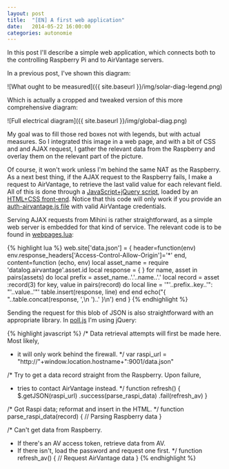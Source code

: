 ```yaml
---
layout: post
title:  "[EN] A first web application"
date:   2014-05-22 16:00:00
categories: autonomie
---
```


In this post I'll describe a simple web application, which connects
both to the controlling Raspberry Pi and to AirVantage servers.

In a previous post, I've shown this diagram:

![What ought to be measured]({{ site.baseurl }}/img/solar-diag-legend.png)

Which is actually a cropped and tweaked version of this more
comprehensive diagram:

![Full electrical diagram]({{ site.baseurl }}/img/global-diag.png)
 
My goal was to fill those red boxes not with legends, but with actual
measures. So I integrated this image in a web page, and with a bit of
CSS and and AJAX request, I gather the relevant data from the
Raspberry and overlay them on the relevant part of the picture.

Of course, it won't work unless I'm behind the same NAT as the
Raspberry. As a next best thing, if the AJAX request to the Raspberry
fails, I make a request to AirVantage, to retrieve the last valid
value for each relevant field. All of this is done through a
[JavaScript+jQuery script](https://github.com/fab13n/elorn_energy/blob/master/www/poll.js),
loaded by an
[HTML+CSS front-end](https://github.com/fab13n/elorn_energy/blob/master/www/index.html).
Notice that this code will only work if you provide an
[auth-airvantage.js file](https://github.com/fab13n/elorn_energy/blob/master/www/auth-airvantage.js)
with valid AirVantage credentials.

Serving AJAX requests from Mihini is rather straightforward, as a
simple web server is embedded for that kind of service. The relevant
code is to be found in
[webpages.lua](https://github.com/fab13n/elorn_energy/blob/master/src/webpages.lua):

{% highlight lua %}
web.site['data.json'] = {
    header=function(env)
        env.response_headers['Access-Control-Allow-Origin']='*'
    end,
    content=function (echo, env)
        local asset_name = require 'datalog.airvantage'.asset.id
        local response = { }
        for name, asset in pairs(assets) do
            local prefix = asset_name..'.'..name..'.'
            local record = asset :record(3)
            for key, value in pairs(record) do
                local line = '"'..prefix..key..'": "'..value..'"'
                table.insert(response, line)
            end
        end
        echo("{ "..table.concat(response, ',\n  ')..' }\n')
    end
}
{% endhighlight %}

Sending the request for this blob of JSON is also straightforward with
an appropriate library. In
[poll.js](https://github.com/fab13n/elorn_energy/blob/master/www/poll.js)
I'm using jQuery:

{% highlight javascript %}
/* Data retrieval attempts will first be made here. Most likely,
 * it will only work behind the firewall. */
var raspi_url = "http://"+window.location.hostname+":9001/data.json"

/* Try to get a data record straight from the Raspberry. Upon failure,
 * tries to contact AirVantage instead. */
function refresh() {
    $.getJSON(raspi_url)
	.success(parse_raspi_data)
	.fail(refresh_av)
}

/* Got Raspi data; reformat and insert in the HTML. */
function parse_raspi_data(record) {
    // Parsing Raspberry data
}

/* Can't get data from Raspberry.
 * If there's an AV access token, retrieve data from AV.
 * If there isn't, load the password and request one first. */
function refresh_av() {
    // Request AirVantage data
}
{% endhighlight %}
